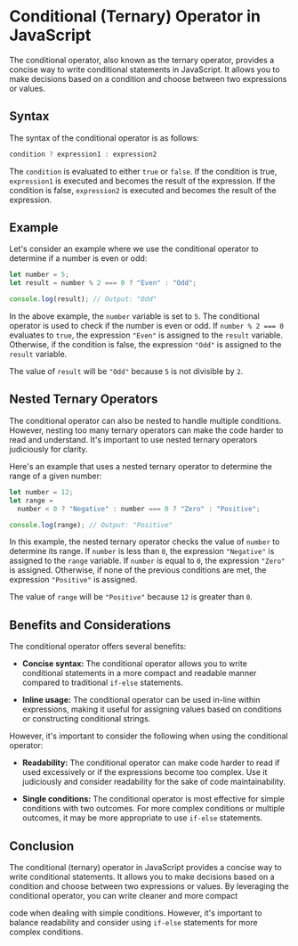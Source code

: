 # **Conditional (Ternary) Operator in JavaScript**

The conditional operator, also known as the ternary operator, provides a concise way to write conditional statements in JavaScript. It allows you to make decisions based on a condition and choose between two expressions or values.

## **Syntax**

The syntax of the conditional operator is as follows:

```javascript
condition ? expression1 : expression2
```

The `condition` is evaluated to either `true` or `false`. If the condition is true, `expression1` is executed and becomes the result of the expression. If the condition is false, `expression2` is executed and becomes the result of the expression.

## Example

Let's consider an example where we use the conditional operator to determine if a number is even or odd:

```javascript
let number = 5;
let result = number % 2 === 0 ? "Even" : "Odd";

console.log(result); // Output: "Odd"
```

In the above example, the `number` variable is set to `5`. The conditional operator is used to check if the number is even or odd. If `number % 2 === 0` evaluates to `true`, the expression `"Even"` is assigned to the `result` variable. Otherwise, if the condition is false, the expression `"Odd"` is assigned to the `result` variable.

The value of `result` will be `"Odd"` because `5` is not divisible by `2`.

## **Nested Ternary Operators**

The conditional operator can also be nested to handle multiple conditions. However, nesting too many ternary operators can make the code harder to read and understand. It's important to use nested ternary operators judiciously for clarity.

Here's an example that uses a nested ternary operator to determine the range of a given number:

```javascript
let number = 12;
let range =
  number < 0 ? "Negative" : number === 0 ? "Zero" : "Positive";

console.log(range); // Output: "Positive"
```

In this example, the nested ternary operator checks the value of `number` to determine its range. If `number` is less than `0`, the expression `"Negative"` is assigned to the `range` variable. If `number` is equal to `0`, the expression `"Zero"` is assigned. Otherwise, if none of the previous conditions are met, the expression `"Positive"` is assigned.

The value of `range` will be `"Positive"` because `12` is greater than `0`.

## **Benefits and Considerations**

The conditional operator offers several benefits:

- **Concise syntax:** The conditional operator allows you to write conditional statements in a more compact and readable manner compared to traditional `if-else` statements.

- **Inline usage:** The conditional operator can be used in-line within expressions, making it useful for assigning values based on conditions or constructing conditional strings.

However, it's important to consider the following when using the conditional operator:

- **Readability:** The conditional operator can make code harder to read if used excessively or if the expressions become too complex. Use it judiciously and consider readability for the sake of code maintainability.

- **Single conditions:** The conditional operator is most effective for simple conditions with two outcomes. For more complex conditions or multiple outcomes, it may be more appropriate to use `if-else` statements.

## **Conclusion**

The conditional (ternary) operator in JavaScript provides a concise way to write conditional statements. It allows you to make decisions based on a condition and choose between two expressions or values. By leveraging the conditional operator, you can write cleaner and more compact

 code when dealing with simple conditions. However, it's important to balance readability and consider using `if-else` statements for more complex conditions.
